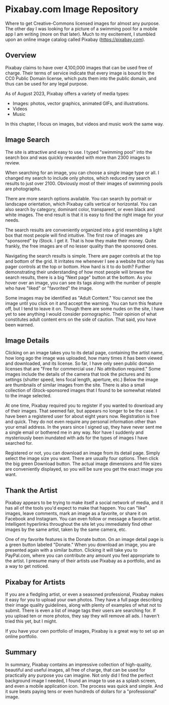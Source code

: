 # Pixabay.com Image Repository

Where to get Creative-Commons licensed images for almost any purpose. The other day I was looking for a picture of a swimming pool for a mobile app I am writing (more on that later). Much to my excitement, I stumbled upon an online image catalog called Pixabay (https://pixabay.com).

## Overview

Pixabay claims to have over 4,100,000 images that can be used free of charge. Their terms of service indicate that every image is bound to the CC0 Public Domain license, which puts them into the public domain, and thus can be used for any legal purpose.

As of August 2023, Pixabay offers a variety of media types:

- Images: photos, vector graphics, animated GIFs, and illustrations.
- Videos
- Music

In this chapter, I focus on images, but videos and music work the same way.

## Image Search

The site is attractive and easy to use. I typed "swimming pool" into the search box and was quickly rewarded with more than 2300 images to review.

When searching for an image, you can choose a single image type or all. I changed my search to include only photos, which reduced my search results to just over 2100. Obviously most of their images of swimming pools are photographs.

There are more search options available. You can search by portrait or landscape orientation, which Pixabay calls vertical or horizontal. You can also search by category, dominant color, transparent, or even black and white images. The end result is that it is easy to find the right image for your needs.

The search results are conveniently organized into a grid resembling a light box that most people will find intuitive. The first row of images are "sponsored" by iStock. I get it. That is how they make their money. Quite frankly, the free images are of no lesser quality than the sponsored ones.

Navigating the search results is simple. There are pager controls at the top and bottom of the grid. It irritates me whenever I see a website that only has pager controls at the top or bottom. How hard is it to do both? Further demonstrating their understanding of how most people will browse the search results, there is a big "Next page" button at the bottom. As you hover over an image, you can see its tags along with the number of people who have "liked" or "favorited" the image.

Some images may be identified as "Adult Content." You cannot see the image until you click on it and accept the warning. You can turn this feature off, but I tend to leave it on. Though there are some nudes on the site, I have yet to see anything I would consider pornographic. Their opinion of what constitutes adult content errs on the side of caution. That said, you have been warned.

## Image Details

Clicking on an image takes you to its detail page, containing the artist name, how long ago the image was uploaded, how many times it has been viewed and downloaded, and its license. So far, I have only seen public domain licenses that are "Free for commercial use / No attribution required." Some images include the details of the camera that took the pictures and its settings (shutter speed, lens focal length, aperture, etc.) Below the image are thumbnails of similar images from the site. There is also a small collection of iStock-sponsored images that I found to be somewhat related to the image selected.

At one time, Pixabay required you to register if you wanted to download any of their images. That seemed fair, but appears no longer to be the case. I have been a registered user for about eight years now. Registration is free and quick. They do not even require any personal information other than your email address. In the years since I signed up, they have never sent me a single email or bothered me in any way. Nor have I suddenly and mysteriously been inundated with ads for the types of images I have searched for.

Registered or not, you can download an image from its detail page. Simply select the image size you want. There are usually four options. Then click the big green Download button. The actual image dimensions and file sizes are conveniently displayed, so you will be sure you get the exact image you want.

## Thank the Artist

Pixabay appears to be trying to make itself a social network of media, and it has all of the tools you'd expect to make that happen. You can "like" images, leave comments, mark an image as a favorite, or share it on Facebook and Instagram. You can even follow or message a favorite artist. Intelligent hyperlinks throughout the site let you immediately find other images by the same artist, taken by the same camera, etc.

One of my favorite features is the Donate button. On an image detail page is a green button labeled "Donate." When you download an image, you are presented again with a similar button. Clicking it will take you to PayPal.com, where you can contribute any amount you feel appropriate to the artist. I presume many of their artists use Pixabay as a portfolio, and as a way to get noticed.

## Pixabay for Artists

If you are a fledgling artist, or even a seasoned professional, Pixabay makes it easy for you to upload your own photos. They have a full page describing their image quality guidelines, along with plenty of examples of what not to submit. There is even a list of image tags their users are searching for. If you upload ten or more photos, they say they will remove all ads. I haven't tried this yet, but I might.

If you have your own portfolio of images, Pixabay is a great way to set up an online portfolio.

## Summary

In summary, Pixabay contains an impressive collection of high-quality, beautiful and useful images, all free of charge, that can be used for practically any purpose you can imagine. Not only did I find the perfect background image I needed, I found an image to use as a splash screen, and even a mobile application icon. The process was quick and simple. And it sure beats paying tens or even hundreds of dollars for a "professional" image.
